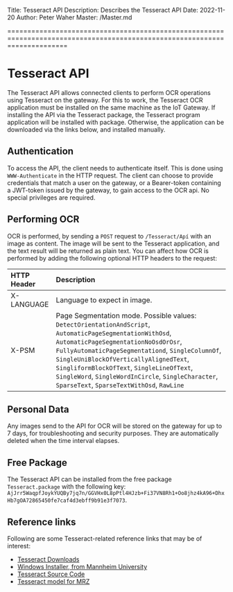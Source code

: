 Title: Tesseract API
Description: Describes the Tesseract API
Date: 2022-11-20
Author: Peter Waher
Master: /Master.md

===========================================================================================================================

Tesseract API
=============================

The Tesseract API allows connected clients to perform OCR operations using Tesseract on the gateway. For this to work,
the Tesseract OCR application must be installed on the same machine as the IoT Gateway. If installing the API via the
Tesseract package, the Tesseract program application will be installed with package. Otherwise, the application can be
downloaded via the links below, and installed manually.

Authentication
----------------

To access the API, the client needs to authenticate itself. This is done using `WWW-Authenticate` in the HTTP request.
The client can choose to provide credentials that match a user on the gateway, or a Bearer-token containing a JWT-token
issued by the gateway, to gain access to the OCR api. No special privileges are required.

Performing OCR
----------------

OCR is performed, by sending a `POST` request to `/Tesseract/Apí` with an image as content. The image will be sent to
the Tesseract application, and the text result will be returned as plain text. You can affect how OCR is performed by
adding the following optional HTTP headers to the request:

| HTTP Header | Description |
|:------------|:------------|
| X\-LANGUAGE | Language to expect in image. |
| X\-PSM      | Page Segmentation mode. Possible values: `DetectOrientationAndScript`, `AutomaticPageSegmentationWithOsd`, `AutomaticPageSegmentationNoOsdOrOsr`, `FullyAutomaticPageSegmentationd`, `SingleColumnOf`, `SingleUniBlockOfVerticallyAlignedText`, `SingliformBlockOfText`, `SingleLineOfText`, `SingleWord`, `SingleWordInCircle`, `SingleCharacter`, `SparseText`, `SparseTextWithOsd`, `RawLine` |

Personal Data
----------------

Any images send to the API for OCR will be stored on the gateway for up to 7 days, for troubleshooting and security
purposes. They are automatically deleted when the time interval elapses.

Free Package
--------------

The Tesseract API can be installed from the free package `Tesseract.package` with the following key:
`AjJrr5WaqpfJoykYUQBy7jq7n/GGVHx0L8pPtl4HJzb+Fi37VN8Rh1+Oo8jhz4kA96+DhxHb7gOA72865450fe7caf4d3ebff9b91e3f7073`.


Reference links
------------------

Following are some Tesseract-related reference links that may be of interest:

* [Tesseract Downloads](https://tesseract-ocr.github.io/tessdoc/Downloads.html)
* [Windows Installer, from Mannheim University](https://github.com/UB-Mannheim/tesseract/wiki)
* [Tesseract Source Code](https://github.com/tesseract-ocr/)
* [Tesseract model for MRZ](https://github.com/DoubangoTelecom/tesseractMRZ)